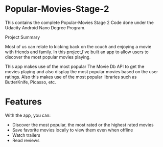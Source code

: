 # Popular-Movies-Stage-2
This contains the complete Popular-Movies Stage 2 Code done under the Udacity Android Nano Degree Program.

Project Summary

Most of us can relate to kicking back on the couch and enjoying a movie with friends and family. In this project,I've built an app to allow users to discover the most popular movies playing.

This app makes use of the most popular The Movie Db API to get the movies playing and also display the most popular movies based on the user ratings.
Also this makes use of the most popular libraries such as ButterKnife, Picasso, etc.

# Features

With the app, you can:

* Discover the most popular, the most rated or the highest rated movies
* Save favorite movies locally to view them even when offline
* Watch trailers
* Read reviews
